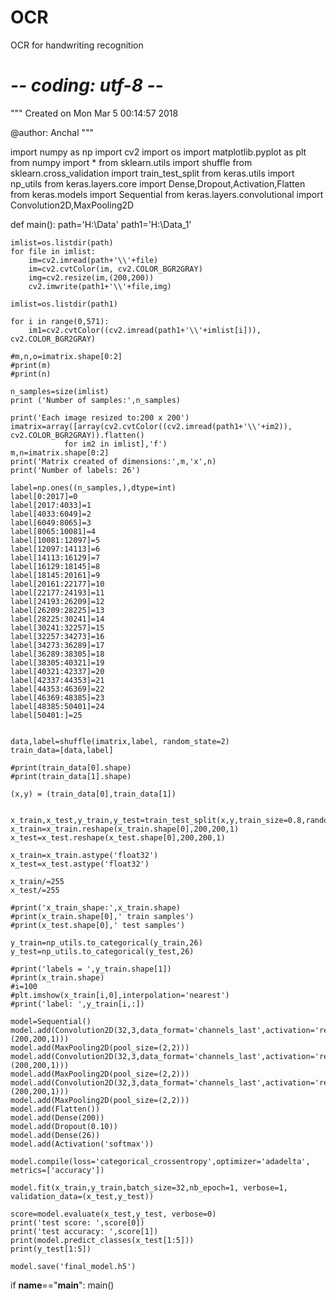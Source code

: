 # OCR
OCR for handwriting recognition

# -*- coding: utf-8 -*-
"""
Created on Mon Mar  5 00:14:57 2018

@author: Anchal
"""

import numpy as np
import cv2
import os
import matplotlib.pyplot as plt
from numpy import *
from sklearn.utils import shuffle
from sklearn.cross_validation import train_test_split
from keras.utils import np_utils
from keras.layers.core import Dense,Dropout,Activation,Flatten
from keras.models import Sequential
from keras.layers.convolutional import Convolution2D,MaxPooling2D


def main():
    path='H:\Data'
    path1='H:\Data_1'
    
    imlist=os.listdir(path)
    for file in imlist:
        im=cv2.imread(path+'\\'+file)
        im=cv2.cvtColor(im, cv2.COLOR_BGR2GRAY)
        img=cv2.resize(im,(200,200))
        cv2.imwrite(path1+'\\'+file,img)
       
    imlist=os.listdir(path1)
    
    for i in range(0,571):
        im1=cv2.cvtColor((cv2.imread(path1+'\\'+imlist[i])), cv2.COLOR_BGR2GRAY)        
        
    #m,n,o=imatrix.shape[0:2]
    #print(m)
    #print(n)    
    
    n_samples=size(imlist)
    print ('Number of samples:',n_samples)
    
    print('Each image resized to:200 x 200')
    imatrix=array([array(cv2.cvtColor((cv2.imread(path1+'\\'+im2)), cv2.COLOR_BGR2GRAY)).flatten()
                for im2 in imlist],'f')
    m,n=imatrix.shape[0:2]
    print('Matrix created of dimensions:',m,'x',n)
    print('Number of labels: 26')
    
    label=np.ones((n_samples,),dtype=int)
    label[0:2017]=0
    label[2017:4033]=1
    label[4033:6049]=2
    label[6049:8065]=3
    label[8065:10081]=4
    label[10081:12097]=5
    label[12097:14113]=6
    label[14113:16129]=7
    label[16129:18145]=8
    label[18145:20161]=9
    label[20161:22177]=10
    label[22177:24193]=11
    label[24193:26209]=12
    label[26209:28225]=13
    label[28225:30241]=14
    label[30241:32257]=15
    label[32257:34273]=16
    label[34273:36289]=17
    label[36289:38305]=18
    label[38305:40321]=19
    label[40321:42337]=20
    label[42337:44353]=21
    label[44353:46369]=22
    label[46369:48385]=23
    label[48385:50401]=24
    label[50401:]=25
    
    
    data,label=shuffle(imatrix,label, random_state=2)
    train_data=[data,label]
    
    #print(train_data[0].shape)
    #print(train_data[1].shape)

    (x,y) = (train_data[0],train_data[1])
    
    
    x_train,x_test,y_train,y_test=train_test_split(x,y,train_size=0.8,random_state=4)
    x_train=x_train.reshape(x_train.shape[0],200,200,1)
    x_test=x_test.reshape(x_test.shape[0],200,200,1)
    
    x_train=x_train.astype('float32')
    x_test=x_test.astype('float32')    
    
    x_train/=255
    x_test/=255
    
    #print('x_train_shape:',x_train.shape)
    #print(x_train.shape[0],' train samples')
    #print(x_test.shape[0],' test samples')
    
    y_train=np_utils.to_categorical(y_train,26)
    y_test=np_utils.to_categorical(y_test,26)
    
    #print('labels = ',y_train.shape[1])
    #print(x_train.shape)
    #i=100
    #plt.imshow(x_train[i,0],interpolation='nearest')
    #print('label: ',y_train[i,:])   
    
    model=Sequential()
    model.add(Convolution2D(32,3,data_format='channels_last',activation='relu',input_shape=(200,200,1)))
    model.add(MaxPooling2D(pool_size=(2,2)))
    model.add(Convolution2D(32,3,data_format='channels_last',activation='relu',input_shape=(200,200,1)))
    model.add(MaxPooling2D(pool_size=(2,2)))
    model.add(Convolution2D(32,3,data_format='channels_last',activation='relu',input_shape=(200,200,1)))
    model.add(MaxPooling2D(pool_size=(2,2)))
    model.add(Flatten())
    model.add(Dense(200))
    model.add(Dropout(0.10))
    model.add(Dense(26))
    model.add(Activation('softmax'))
    
    model.compile(loss='categorical_crossentropy',optimizer='adadelta',  metrics=['accuracy'])
    
    model.fit(x_train,y_train,batch_size=32,nb_epoch=1, verbose=1, validation_data=(x_test,y_test))
    
    score=model.evaluate(x_test,y_test, verbose=0)
    print('test score: ',score[0])
    print('test accuracy: ',score[1])
    print(model.predict_classes(x_test[1:5]))
    print(y_test[1:5])
    
    model.save('final_model.h5')
            
if __name__=="__main__":
    main()



